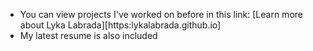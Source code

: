 - You can view projects I've worked on before in this link: [Learn more about Lyka Labrada][https:lykalabrada.github.io]
- My latest resume is also included
